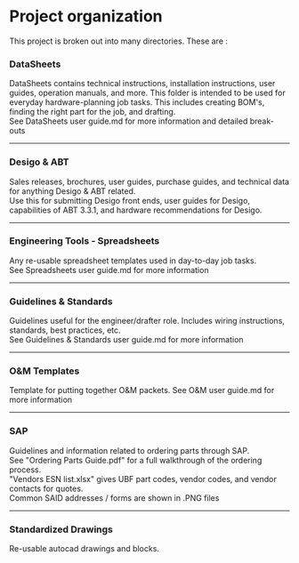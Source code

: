 # Project organization

This project is broken out into many directories. These are : 
### DataSheets
DataSheets contains technical instructions, installation instructions, user
guides, operation manuals, and more.  This folder is intended to be used for
everyday hardware-planning job tasks.  This includes creating BOM's, finding the
right part for the job, and drafting.  
See DataSheets user guide.md for more information and detailed break-outs

---
### Desigo & ABT
Sales releases, brochures, user guides, purchase guides, and technical data
for anything Desigo & ABT related.  
Use this for submitting Desigo front ends,
user guides for Desigo, capabilities of ABT 3.3.1, and hardware recommendations
for Desigo.

---
### Engineering Tools - Spreadsheets
Any re-usable spreadsheet templates used in day-to-day job tasks.  
See Spreadsheets user guide.md for more information

---
### Guidelines & Standards
Guidelines useful for the engineer/drafter role. Includes wiring instructions,
standards, best practices, etc.  
See Guidelines & Standards user guide.md for
more information

---
### O&M Templates
Template for putting together O&M packets. See O&M user guide.md for more 
information

---
### SAP
Guidelines and information related to ordering parts through SAP.  
See "Ordering Parts Guide.pdf" for a full walkthrough of the ordering process.  
"Vendors ESN list.xlsx" gives UBF part codes, vendor codes, and vendor
contacts for quotes.  
Common SAID addresses / forms are shown in .PNG files

---
### Standardized Drawings
Re-usable autocad drawings and blocks.


